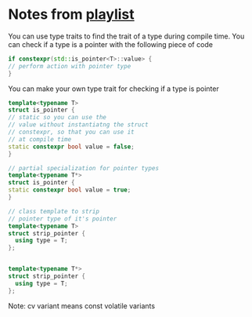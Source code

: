 # Notes from [playlist](https://www.youtube.com/watch?v=VBI6TSo8Zog&list=PLWxziGKTUvQFIsbbFcTZz7jOT4TMGnZBh)

You can use type traits to find the trait of a type during compile time. You can check if a type is a pointer with the 
following piece of code
```c++
if constexpr(std::is_pointer<T>::value> {
// perform action with pointer type
}
```

You can make your own type trait for checking if a type is pointer

```c++
template<typename T>
struct is_pointer {
// static so you can use the
// value without instantiatng the struct
// constexpr, so that you can use it
// at compile time
static constexpr bool value = false;
}

// partial specialization for pointer types
template<typename T*>
struct is_pointer {
static constexpr bool value = true;
}

// class template to strip
// pointer type of it's pointer 
template<typename T>
struct strip_pointer {
  using type = T;
};


template<typename T*>
struct strip_pointer {
  using type = T;
};

```

Note: cv variant means const volatile variants

